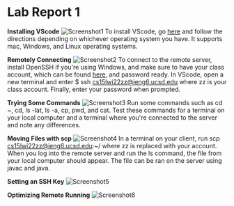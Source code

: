 
# Lab Report 1

**Installing VScode**
![Screenshot1](https://media.discordapp.net/attachments/763128098999894087/962608452713193492/vsc.png)
To install VScode, go [here](https://code.visualstudio.com/) and follow the directions depending on whichever operating system you have. It supports mac, Windows, and Linux operating systems. 

**Remotely Connecting**
![Screenshot2](https://cdn.discordapp.com/attachments/763128098999894087/962609708592668732/sshss.png)
To connect to the remote server, install OpenSSH if you're using Windows, and make sure to have your class account, which can be found [here](https://sdacs.ucsd.edu/~icc/index.php), and password ready. In VScode, open a new terminal and enter $ ssh cs15lwi22zz@ieng6.ucsd.edu where zz is your class account. Finally, enter your password when prompted.

**Trying Some Commands**
![Screenshot3](https://media.discordapp.net/attachments/763128098999894087/962610001359306802/cmndsss.png)
Run some commands such as cd ~, cd, ls -lat, ls -a, cp, pwd, and cat. Test these commands for a terminal on your local computer and a terminal where you're connected to the server and note any differences. 

**Moving Files with scp**
![Screenshot4](https://media.discordapp.net/attachments/763128098999894087/962610342540771348/scpss.png)
In a terminal on your client, run scp <your file name> cs15lwi22zz@ieng6.ucsd.edu:~/ where zz is replaced with your account. When you log into the remote server and run the ls command, the file from your local computer should appear. The file can be ran on the server using javac and java. 

**Setting an SSH Key**
![Screenshot5](https://media.discordapp.net/attachments/763128098999894087/961692270829142076/labreport1.png?width=1179&height=663)
  

**Optimizing Remote Running**
![Screenshot6](https://media.discordapp.net/attachments/763128098999894087/961692270829142076/labreport1.png?width=1179&height=663)
